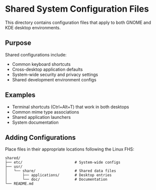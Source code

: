 # Shared System Configuration Files

This directory contains configuration files that apply to both GNOME and KDE
desktop environments.

## Purpose

Shared configurations include:
- Common keyboard shortcuts
- Cross-desktop application defaults
- System-wide security and privacy settings
- Shared development environment configs

## Examples

- Terminal shortcuts (Ctrl+Alt+T) that work in both desktops
- Common mime type associations
- Shared application launchers
- System documentation

## Adding Configurations

Place files in their appropriate locations following the Linux FHS:
```
shared/
├── etc/                        # System-wide configs
├── usr/
│   └── share/                  # Shared data files
│       ├── applications/       # Desktop entries
│       └── doc/                # Documentation
└── README.md
```

